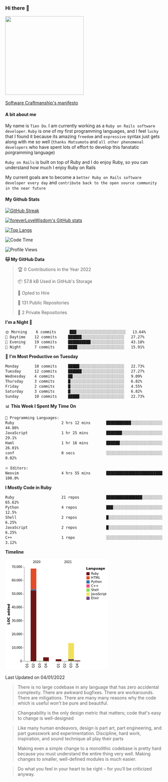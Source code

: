 ### Hi there 👋

<!--
**foreverLoveWisdom/foreverLoveWisdom** is a ✨ _special_ ✨ repository because its `README.md` (this file) appears on your GitHub profile.

Here are some ideas to get you started:

- 🔭 I’m currently working on ...
- 🌱 I’m currently learning ...
- 👯 I’m looking to collaborate on ...
- 🤔 I’m looking for help with ...
- 💬 Ask me about ...
- 📫 How to reach me: ...
- 😄 Pronouns: ...
- ⚡ Fun fact: ...
-->

<img src="https://codecondo.com/wp-content/uploads/2017/09/railslogo.png" width="250" height="250">

[Software Craftmanship's manifesto](http://manifesto.softwarecraftsmanship.org/)

#### A bit about me
My name is `Tien Do`. I am currently working as a `Ruby on Rails software developer`. `Ruby` is one of my first programming languages, and I feel `lucky` that I found it because its amazing `freedom` and `expressive` syntax just gets along with me so well (`thanks Matsumoto` and `all other phenomenal developers` who have spent lots of effort to develop this fanstatic porgramming language)

`Ruby on Rails` is built on top of Ruby and I do enjoy Ruby, so you can understand how much I enjoy Ruby on Rails

My current goals are to become a `better Ruby on Rails software developer every day` and `contribute back to the open source community in the near future`

#### My Github Stats

[![GitHub Streak](https://github-readme-streak-stats.herokuapp.com/?user=foreverLoveWisdom&theme=dracula)](https://git.io/streak-stats)
&nbsp;
&nbsp;

[![foreverLoveWisdom's GitHub stats](https://github-readme-stats.vercel.app/api?username=foreverLoveWisdom&show_icons=true&theme=react&count_private=true)](https://github.com/anuraghazra/github-readme-stats)

[![Top Langs](https://github-readme-stats.vercel.app/api/top-langs/?username=foreverLoveWisdom&show_icons=true&theme=vue-dark)](https://github.com/anuraghazra/github-readme-stats)

<!--START_SECTION:waka-->
![Code Time](http://img.shields.io/badge/Code%20Time-816%20hrs%2030%20mins-blue)

![Profile Views](http://img.shields.io/badge/Profile%20Views-1-blue)

**🐱 My GitHub Data** 

> 🏆 0 Contributions in the Year 2022
 > 
> 📦 57.8 kB Used in GitHub's Storage 
 > 
> 💼 Opted to Hire
 > 
> 📜 131 Public Repositories 
 > 
> 🔑 2 Private Repositories  
 > 
**I'm a Night 🦉** 

```text
🌞 Morning    6 commits      ███░░░░░░░░░░░░░░░░░░░░░░   13.64% 
🌆 Daytime    12 commits     ██████░░░░░░░░░░░░░░░░░░░   27.27% 
🌃 Evening    19 commits     ██████████░░░░░░░░░░░░░░░   43.18% 
🌙 Night      7 commits      ████░░░░░░░░░░░░░░░░░░░░░   15.91%

```
📅 **I'm Most Productive on Tuesday** 

```text
Monday       10 commits     █████░░░░░░░░░░░░░░░░░░░░   22.73% 
Tuesday      12 commits     ██████░░░░░░░░░░░░░░░░░░░   27.27% 
Wednesday    4 commits      ██░░░░░░░░░░░░░░░░░░░░░░░   9.09% 
Thursday     3 commits      █░░░░░░░░░░░░░░░░░░░░░░░░   6.82% 
Friday       2 commits      █░░░░░░░░░░░░░░░░░░░░░░░░   4.55% 
Saturday     3 commits      █░░░░░░░░░░░░░░░░░░░░░░░░   6.82% 
Sunday       10 commits     █████░░░░░░░░░░░░░░░░░░░░   22.73%

```


📊 **This Week I Spent My Time On** 

```text
💬 Programming Languages: 
Ruby                     2 hrs 12 mins       ███████████░░░░░░░░░░░░░░   44.86% 
JavaScript               1 hr 25 mins        ███████░░░░░░░░░░░░░░░░░░   29.1% 
Haml                     1 hr 16 mins        ██████░░░░░░░░░░░░░░░░░░░   26.01% 
conf                     0 secs              ░░░░░░░░░░░░░░░░░░░░░░░░░   0.02%

🔥 Editors: 
Neovim                   4 hrs 55 mins       █████████████████████████   100.0%

```

**I Mostly Code in Ruby** 

```text
Ruby                     21 repos            ████████████████░░░░░░░░░   65.62% 
Python                   4 repos             ███░░░░░░░░░░░░░░░░░░░░░░   12.5% 
Shell                    2 repos             █░░░░░░░░░░░░░░░░░░░░░░░░   6.25% 
JavaScript               2 repos             █░░░░░░░░░░░░░░░░░░░░░░░░   6.25% 
C++                      1 repo              ░░░░░░░░░░░░░░░░░░░░░░░░░   3.12%

```


**Timeline**

![Chart not found](https://raw.githubusercontent.com/foreverLoveWisdom/foreverLoveWisdom/main/charts/bar_graph.png) 


 Last Updated on 04/01/2022
<!--END_SECTION:waka-->


> There is no large codebase in any language that has zero accidental complexity. There are awkward bugfixes. There are workarounds. There are mitigations.
> There are many many reasons why the code which is useful won't be pure and beautiful.

> Changeability is the only design metric that matters; code that's easy to change is well-designed

> Like many human endeavors, design is part art, part engineering, and part guesswork and experimentation. Discipline, hard work, inspiration, and sound technique all play their parts

> Mak­ing even a sim­ple change to a mono­lith­ic code­base is pret­ty hard because you must under­stand the entire thing very well. Mak­ing changes to small­er, well-defined mod­ules is much easier.
 
 > Do what you feel in your heart to be right – for you’ll be criticized anyway.

